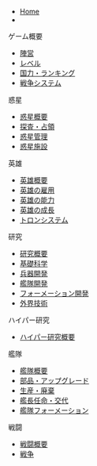 
- [Home](/)
- 

ゲーム概要
  - [陣営](war1.md)
  - [レベル](war2.md)
  - [国力・ランキング](war3.md)
  - [戦争システム](war4.md)

惑星
  - [惑星概要](planet1.md)
  - [探査・占領](planet2.md)
  - [惑星管理](planet3.md)
  - [惑星施設](planet4.md)
  
英雄  
  - [英雄概要](hero1.md)
  - [英雄の雇用](hero2.md)
  - [英雄の能力](hero3.md)
  - [英雄の成長](hero4.md)
  - [トロンシステム](hero5.md)

研究
  - [研究概要](sc1.md)
  - [基礎科学](sc2.md)
  - [兵器開発](sc3.md)
  - [艦隊開発](sc4.md)
  - [フォーメーション開発](sc5.md)
  - [外界技術](sc6.md)
  
ハイパー研究
  - [ハイパー研究概要](hy1.md)

艦隊
  - [艦隊概要](ship1.md)
  - [部品・アップグレード](ship2.md)
  - [生産・廃棄](ship3.md)
  - [艦長任命・交代](ship4.md)
  - [艦隊フォーメーション](ship5.md)

戦闘
  - [戦闘概要](battle1.md)
  - [戦争](battle2.md)